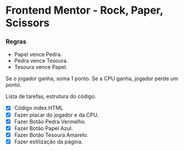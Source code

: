 # Frontend Mentor - Rock, Paper, Scissors

### Regras

- Papel vence Pedra.
- Pedra vence Tesoura.
- Tesoura vence Papel.

Se o jogador ganha, soma 1 ponto. Se a CPU ganha, jogador perde um ponto. 

Lista de tarefas, estrutura do código. 

- [X] Código index.HTML
- [X] Fazer placar do jogador e da CPU. 
- [X] Fazer Botão Pedra Vermelho.
- [X] Fazer Botão Papel Azul.
- [X] Fazer Botão Tesoura Amarelo.
- [X] Fazer estilização da página.